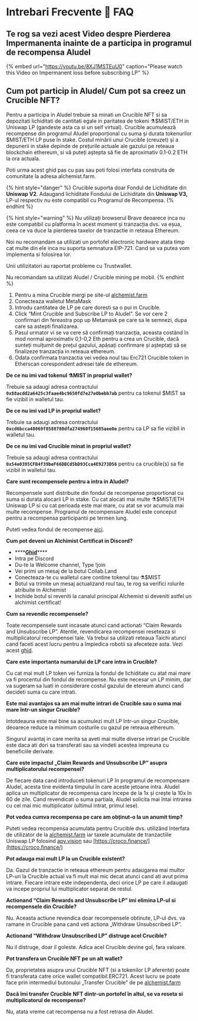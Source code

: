# Intrebari Frecvente 📖 FAQ

## **Te rog sa vezi acest Video despre Pierderea Impermanenta inainte de a participa in programul de recompensa Aludel**

{% embed url="https://youtu.be/8XJ1MSTEuU0" caption="Please watch this Video on Impermanent loss before subscribing LP" %}

## **Cum pot particip in Aludel/ Cum pot sa creez un Crucible NFT?**

Pentru a participa in Aludel trebuie sa minati un Crucible NFT si sa depozitati lichiditati de cantitati egale in paritatea de tokeni ⚗️$MIST/ETH in Uniswap LP \(gandeste asta ca si un seif virtual\). Crucible acumulează recompense din programul Aludel proporțional cu suma și durata tokenurilor $MIST/ETH LP puse în stake. Costul minării unui Crucible \(creuzet\) și a depunerii in stake depinde de prețurile actuale ale gazului pe reteaua blockchain ethereum, si vă puteți aștepta să fie de aproximativ 0.1-0.2 ETH la ora actuala.

Poti urma acest ghid pas cu pas sau poti folosi interfata construita de comunitate la adresa alchemist.farm.

{% hint style="danger" %}
Crucible suporta doar Fondul de Lichiditate din **Uniswap V2**. Adaugand lichiditate Fondului de Lichiditate din **Uniswap V3,** LP-ul respectiv nu este compatibil cu Programul de Recompensa.
{% endhint %}

{% hint style="warning" %}
Nu utilizați browserul Brave deoarece inca nu este compatibil cu platforma în acest moment și tranzacția dvs. va eșua, ceea ce va duce la pierderea taxelor de tranzactie in reteaua Ethereum.

Noi nu recomandam sa utilizati un portofel electronic hardware atata timp cat multe din ele inca nu suporta semnatura EIP-721. Cand se va putea vom implementa si folosirea lor.

Unii utilizitatori au raportat probleme cu Trustwallet.

Nu recomandam sa utilizati Aludel / Crucible mining pe mobil.
{% endhint %}

1. Pentru a mina Crucible mergi pe site-ul [alchemist.farm](https://alchemist.farm)
2. Conecteaza walletul MetaMask
3. Introdu cantitatea de LP pe care doresti sa o pui in Crucible.
4. Click “Mint Crucible and Subscribe LP to Aludel”. Se vor cere 2 confirmari din fereastra pop up Metamask pe care sa le semnezi, dupa care sa astepti finalizarea.
5. Pasul urmator vi se va cere să confirmați tranzacția, aceasta costând în mod normal aproximativ 0,1-0,2 Eth pentru a crea un Crucible, dacă sunteți mulțumit de prețul gazului, apăsați confirmare și așteptați să se finalizeze tranzacția in reteaua ethereum. 
6. Odata confirmata tranzactia vei vedea noul tau Erc721 Crucible token in Etherscan corespondent adresei tale de ethereum.

**De ce nu imi vad tokenul ⚗️MIST in propriul wallet?**

Trebuie sa adaugi adresa contractului **`0x88acdd2a6425c3faae4bc9650fd7e27e0bebb7ab`** pentru ca tokenul $MIST sa fie vizibil in walletul tau.

**De ce nu imi vad LP in propriul wallet?**

Trebuie sa adaugi adresa contractului **`0xcd6bcca48069f8588780dfa274960f15685aee0e`** pentru ca LP sa fie vizibil in walletul tau.

**De ce nu imi vad Crucible minat in propriul wallet?**

Trebuie sa adaugi adresa contractului **`0x54e0395CFB4f39beF66DBCd5bD93Cca4E9273D56`** pentru ca crucible\(s\) sa fie vizibil in walletul tau.

**Care sunt recompensele pentru a intra in Aludel?**

Recompensele sunt distribuite din fondul de recompense proportional cu suma si durata alocarii LP in stake. Cu cat alocati mai multe ⚗️$MIST/ETH Uniswap LP si cu cat perioada este mai mare, cu atat se vor acumula mai multe recompense. Programul de recompensare Aludel este conceput pentru a recompensa participantii pe termen lung.

Puteti vedea fondul de recompense [aici](https://etherscan.io/address/0x04108d6e9a51bec5170f8fd953a156cf754ba541).

**Cum pot deveni un Alchimist Certificat in Discord?**

* \*\*\*\*[**Ghid**](how-to-become-a-certified-alchemist-on-discord.md)\*\*\*\*
* Intra pe Discord
* Du-te la Welcome channel, Type !join
* Vei primi un mesaj de la botul Collab.Land
* Conecteaza-te cu walletul care contine tokenul tau ⚗️$MIST
* Botul va trimite un mesaj actualizand roul tau, te rog sa verifici rolurile atribuite in Alchemist
* Inchide botul si reveniti la canalul principal Alchemist si deveniti astfel un alchimist certificat!

**Cum sa revendic recompensele?**

Toate recompensele sunt incasate atunci cand actionati “Claim Rewards and Unsubscribe LP”. Atentie, revendicarea recompensei reseteaza si multiplicatorul recompensei tale. Va trebui sa utilizati reteaua Taichi atunci cand faceti acest lucru pentru a împiedica robotii sa afeceteze asta. Vezi acest [ghid](https://hackmd.io/@alchemistcoin/SkYQN9_Lu).

**Care este importanta numarului de LP care intra in Crucible?**

Cu cat mai mult LP token vei furniza la fondul de lichiditate cu atat mai mare va fi procentul din fondul de recompense. Nu este necesar un LP minim, dar va sugeram sa luati in considerare costul gazului de etereum atunci cand decideti suma cu care intrati.

**Este mai avantajos sa am mai multe intrari de Crucible sau o suma mai mare într-un singur Crucible?**

Intotdeauna este mai bine sa acumulezi mult LP într-un singur Crucible, deoarece reduce la minimum costurile cu gazul pe reteaua ethereum.

Singurul avantaj in care merita sa aveti mai multe diverse intrari pe Crucible este daca ati dori sa transferati sau sa vindeti acestea impreuna cu beneficiile derivate.

**Care este impactul „Claim Rewards and Unsubscribe LP” asupra multiplicatorului recompensei?**

De fiecare data cand introduceti tokenuri LP în programul de recompensare Aludel, acesta tine evidenta timpului în care aceste jetoane intra. Aludel aplica un multiplicator de recompensa care începe de la 1x și crește la 10x în 60 de zile. Cand revendicati o suma partiala, Aludel solicita mai întai intrarea cu cel mai mic multiplicator \(ultimul intrat, primul iese\).

**Pot vedea cumva recompensa pe care am obținut-o la un anumit timp?**

Puteti vedea recompensa acumulata pentru Crucible dvs. utilizând Interfata de utilizator de la [alchemist.farm](https://alchemist.farm) iar taxele acumulate de tranzactiile Uniswap LP folosind [apy.vision](https://apy.vision/) sau [https://croco.finance/](https://croco.finance/)

**Pot adauga mai mult LP la un Crucible existent?**

Da. Gazul de tranzactie in reteaua ethereum pentru adaugarea mai multor LP-uri la Crucible actual va fi mult mai mic decat atunci cand ati avut prima intrare. Fiecare intrare este independenta, deci orice LP pe care il adaugati va incepe propriul lui multiplicator separat de restul.

**Actionand “Claim Rewards and Unsubscribe LP” imi elimina LP-ul si recompensele din Crucible?**

Nu. Aceasta actiune revendica doar recompensele obtinute, LP-ul dvs. va ramane in Crucible pana cand veti actiona „Withdraw Unsubscribed LP”.

**Actionand “Withdraw Unsubscribed LP” distruge acel Crucible?**

Nu il distruge, doar il goleste. Adica acel Crucible devine gol, fara valoare.

**Pot transfera un Crucible NFT pe un alt wallet?**

Da, proprietatea asupra unui Crucible NFT \(si a tokenilor LP aferente\) poate fi transferata catre orice wallet compatibil ERC721. Acest lucru se poate face prin intermediul butonului „Transfer Crucible” de pe [alchemist.farm](https://alchemist.farm)

**Dacă îmi transfer Crucible NFT dintr-un portofel în altul, se va reseta si multiplicatorul de recompense?**

Nu, atata vreme cat recompensa nu a fost retrasa din Aludel.

